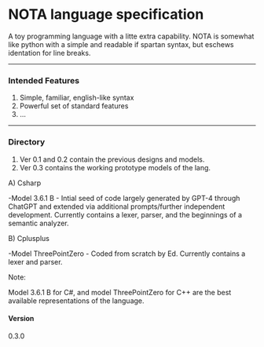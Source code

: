 # NOTA language specification
A toy programming language with a litte extra capability. NOTA is somewhat like python with a simple and readable if spartan syntax, but eschews identation for line breaks.

---

### Intended Features
1) Simple, familiar, english-like syntax
2) Powerful set of standard features
3) ...

---

### Directory
1) Ver 0.1 and 0.2 contain the previous designs and models.
2) Ver 0.3 contains the working prototype models of the lang. 

A) Csharp

-Model 3.6.1 B - Intial seed of code largely generated by GPT-4 through ChatGPT and extended via additional prompts/further independent development. Currently contains a lexer, parser, and the beginnings of a semantic analyzer.


B) Cplusplus

-Model ThreePointZero - Coded from scratch by Ed. Currently contains a lexer and parser.

Note:

Model 3.6.1 B for C#, and model ThreePointZero for C++ are the best available representations of the language. 

#### Version

0.3.0
